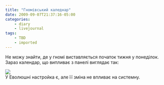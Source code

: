 ```yaml
---
title: "Гномівський каледнар"
date: 2009-09-07T21:37:16-05:00
categories:
    - diary
    - livejournal
tags:
    - TBD
    - imported
---
```


Не можу знайти, де у гномі виставляється початок тижня у понеділок.  
Зараз календар, що випливає з панелі виглядає так:  
  
[![](http://s56.radikal.ru/i152/0909/13/65900e3fbf81t.jpg)](http://radikal.ru/F/s56.radikal.ru/i152/0909/13/65900e3fbf81.png.html)   
У Еволюшні настройка є, але її зміна не впливає на системну.